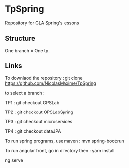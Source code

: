 # TpSpring
Repository for GLA Spring's lessons


## Structure

One branch = One tp.

## Links

To downlaod the repository : git clone https://github.com/NicolasMaxime/TpSpring


to select a branch : 


TP1 : git checkout GPSLab

TP2 : git checkout GPSLabSpring

TP3 : git checkout microservices

TP4 : git checkout dataJPA


To run spring programs, use maven : mvn spring-boot:run

To run angular front, go in directory then : 
 yarn install

 ng serve


